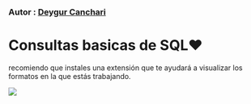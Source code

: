 ### Autor : <a href= 'https://github.com/deygurc'>Deygur Canchari</a>
# Consultas basicas de SQL❤
recomiendo que instales una extensión que te ayudará a visualizar los formatos en la que estás trabajando.

<img src = ' .. /img/screenshot/icono.png' aling='center'>

